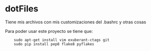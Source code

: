 dotFiles
========

Tiene mis archivos con mis customizaciones del .bashrc y otras cosas

Para poder usar este proyecto se tiene que:
```
    sudo apt-get install vim exuberant-ctags git
    sudo pip install pep8 flake8 pyflakes
```

